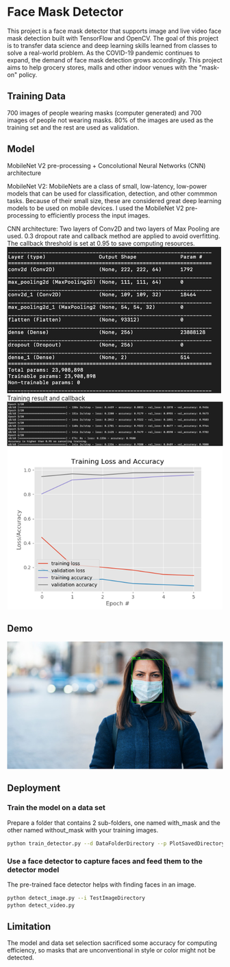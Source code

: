 # Face Mask Detector
This project is a face mask detector that supports image and live video face mask detection built
with TensorFlow and OpenCV. The goal of this project is to transfer data science
and deep learning skills learned from classes to solve a real-world problem.
As the COVID-19 pandemic continues to expand, the demand of face mask detection
grows accordingly. This project aims to help grocery stores, malls
and other indoor venues with the "mask-on" policy.
## Training Data
700 images of people wearing masks (computer generated) and 700 images of people 
not wearing masks. 80% of the images are used as the training set and the
rest are used as validation.
## Model
MobileNet V2 pre-processing + Concolutional Neural Networks (CNN) architecture  

MobileNet V2: MobileNets are a class of small, low-latency, 
low-power models that can be used for classification, 
detection, and other commmon tasks. Because of their small size, these 
are considered great deep learning models to be used on 
mobile devices. I used the MobileNet V2 pre-processing to efficiently
process the input images.
  
CNN architecture: Two layers of Conv2D and two layers of Max Pooling are used. 0.3 dropout rate
and callback method are applied to avoid overfitting. The callback threshold is set at 0.95 to save computing resources.
<img src="resource/model.png" width="500">  
Training result and callback
![](resource/result.png)  
![](resource/plot.png)


## Demo
![](resource/demo_img.png)
## Deployment
### Train the model on a data set
Prepare a folder that contains 2 sub-folders, one named with_mask
and the other named without_mask with your training images.
```bash
python train_detector.py --d DataFolderDirectory --p PlotSavedDirectory --m ModelSavedDirectory
```
### Use a face detector to capture faces and feed them to the detector model
The pre-trained face detector helps with finding faces in an image.  
```bash
python detect_image.py --i TestImageDirectory
python detect_video.py
```
## Limitation
The model and data set selection sacrificed some accuracy for computing efficiency, so masks that are unconventional in style or color might not be detected.
